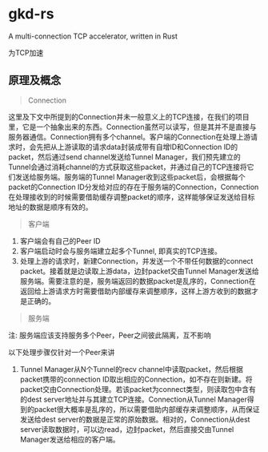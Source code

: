 # gkd-rs
A multi-connection TCP accelerator, written in Rust

为TCP加速

## 原理及概念

> Connection

这里及下文中所提到的Connection并未一般意义上的TCP连接，在我们的项目里，它是一个抽象出来的东西。Connection虽然可以读写，但是其并不是直接与服务器通信。Connection拥有多个channel。客户端的Connection在处理上游请求时，会先把从上游读取的请求data封装成带有自增ID和Connection ID的packet，然后通过send channel发送给Tunnel Manager，我们预先建立的Tunnel会通过消耗channel的方式获取这些packet，并通过自己的TCP连接将它们发送给服务端。服务端的Tunnel Manager收到这些packet后，会根据每个packet的Connection ID分发给对应的存在于服务端的Connection，Connection在处理接收到的时候需要借助缓存调整packet的顺序，这样能够保证发送给目标地址的数据是顺序有效的。

> 客户端

1. 客户端会有自己的Peer ID
2. 客户端启动时会与服务端建立起多个Tunnel, 即真实的TCP连接。
3. 处理上游的请求时，新建Connection，并发送一个不带任何数据的connect packet。接着就是边读取上游data，边封packet交由Tunnel Manager发送给服务端。需要注意的是，服务端返回的数据packet是乱序的，Connection在返回给上游请求方时需要借助内部缓存来调整顺序，这样上游方收到的数据才是正确的。

> 服务端

注: 服务端应该支持服务多个Peer，Peer之间彼此隔离，互不影响

以下处理步骤仅针对一个Peer来讲

1. Tunnel Manager从N个Tunnel的recv channel中读取packet，然后根据packet携带的connection ID取出相应的Connection，如不存在则新建。将packet交由Connection处理。若该packet为connect类型，则读取包中含有的dest server地址并与其建立TCP连接。Connection从Tunnel Manager得到的packet很大概率是乱序的，所以需要借助内部缓存来调整顺序，从而保证发送给dest server的数据是正常的原始数据。相对的，Connection从dest server读取数据时，可以边read，边封packet，然后直接交由Tunnel Manager发送给相应的客户端。
